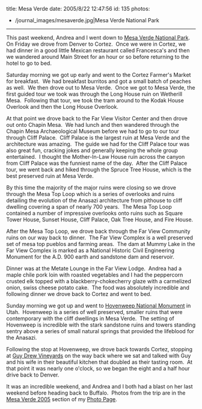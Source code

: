 title: Mesa Verde
date: 2005/8/22 12:47:56
id: 135
photos:
- /journal_images/mesaverde.jpg|Mesa Verde National Park
---
This past weekend, Andrea and I went down to [Mesa Verde National Park](http://www.nps.gov/meve).  On Friday we drove from Denver to Cortez.  Once we were in Cortez, we had dinner in a good little Mexican restaurant called Francesca's and then we wandered around Main Street for an hour or so before returning to the hotel to go to bed.

Saturday morning we got up early and went to the Cortez Farmer's Market for breakfast.  We had breakfast burritos and got a small batch of peaches as well.  We then drove out to Mesa Verde.  Once we got to Mesa Verde, the first guided tour we took was through the Long House ruin on Wetherill Mesa.  Following that tour, we took the tram around to the Kodak House Overlook and then the Long House Overlook. 

At that point we drove back to the Far View Visitor Center and then drove out onto Chapin Mesa.  We had lunch and then wandered through the Chapin Mesa Archaeological Museum before we had to go to our tour through Cliff Palace.  Cliff Palace is the largest ruin at Mesa Verde and the architecture was amazing.  The guide we had for the Cliff Palace tour was also great fun, cracking jokes and generally keeping the whole group entertained.  I thought the Mother-In-Law House ruin across the canyon from Cliff Palace was the funniest name of the day.  After the Cliff Palace tour, we went back and hiked through the Spruce Tree House, which is the best preserved ruin at Mesa Verde. 

By this time the majority of the major ruins were closing so we drove through the Mesa Top Loop which is a series of overlooks and ruins detailing the evolution of the Anasazi architecture from pithouse to cliff dwelling covering a span of nearly 700 years.  The Mesa Top Loop contained a number of impressive overlooks onto ruins such as Square Tower House, Sunset House, Cliff Palace, Oak Tree House, and Fire House.

After the Mesa Top Loop, we drove back through the Far View Community ruins on our way back to dinner.  The Far View Complex is a well preserved set of mesa top pueblos and farming areas.  The dam at Mummy Lake in the Far View Complex is marked as a National Historic Civil Engineering Monument for the A.D. 900 earth and sandstone dam and reservoir.

Dinner was at the Metate Lounge in the Far View Lodge.  Andrea had a maple chile pork loin with roasted vegetables and I had the peppercorn crusted elk topped with a blackberry-chokecherry glaze with a carmelized onion, swiss cheese potato cake.  The food was absolutely incredible and following dinner we drove back to Cortez and went to bed.

Sunday morning we got up and went to [Hovenweep National Monument](http://www.nps.gov/hove) in Utah.  Hovenweep is a series of well preserved, smaller ruins that were contemporary with the cliff dwellings in Mesa Verde.  The setting of Hovenweep is incredible with the stark sandstone ruins and towers standing sentry above a series of small natural springs that provided the lifeblood for the Anasazi.

Following the stop at Hovenweep, we drove back towards Cortez, stopping at [Guy Drew Vineyards](http://www.guydrewvineyards.com/) on the way back where we sat and talked with Guy and his wife in their beautiful kitchen that doubled as their tasting room.  At that point it was nearly one o'clock, so we began the eight and a half hour drive back to Denver.

It was an incredible weekend, and Andrea and I both had a blast on her last weekend before heading back to Buffalo.  Photos from the trip are in the [Mesa Verde 2005](PhotoAlbum.aspx?ID=MESAVERDE05) section of my [Photo Page](Photo.aspx).
